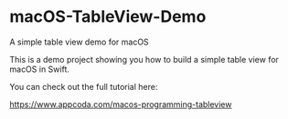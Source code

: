 # macOS-TableView-Demo
A simple table view demo for macOS

This is a demo project showing you how to build a simple table view for macOS in Swift.

You can check out the full tutorial here:

https://www.appcoda.com/macos-programming-tableview
